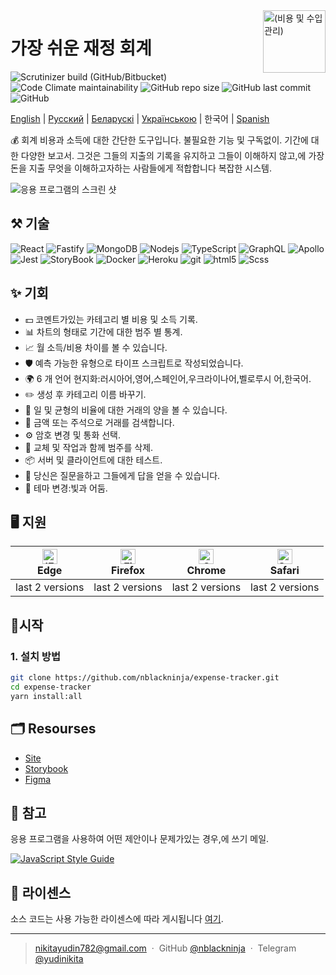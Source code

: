 <img align='right' src="https://user-images.githubusercontent.com/36636599/145850897-c920d271-caac-43d3-8fda-a9d0268df0db.png" width="100" height='100' alt='(비용 및 수입 관리)'>

# 가장 쉬운 재정 회계

<p>
  <img alt="Scrutinizer build (GitHub/Bitbucket)" src="https://img.shields.io/scrutinizer/build/g/nblackninja/expense-tracker">
  <img alt="Code Climate maintainability" src="https://img.shields.io/codeclimate/maintainability-percentage/nblackninja/expense-tracker">
  <img alt="GitHub repo size" src="https://img.shields.io/github/repo-size/nblackninja/expense-tracker">
  <img alt="GitHub last commit" src="https://img.shields.io/github/last-commit/nblackninja/expense-tracker">
  <img alt="GitHub" src="https://img.shields.io/github/license/nblackninja/expense-tracker">
</p>

[English](./README.md) | [Русский](./README-ru.md) | [Беларускі](./README-be.md) | [Українською](./README-uk.md) | 한국어 | [Spanish](./README-es.md)

💰 회계 비용과 소득에 대한 간단한 도구입니다. 불필요한 기능 및 구독없이. 기간에 대한 다양한 보고서.
그것은 그들의 지출의 기록을 유지하고 그들이 이해하지 않고,에 가장 돈을 지출 무엇을 이해하고자하는 사람들에게 적합합니다
복잡한 시스템.

![응용 프로그램의 스크린 샷](https://user-images.githubusercontent.com/36636599/145864310-35100d93-415c-45a4-b8f9-32595e1bf4c2.png)

## ️⚒️ 기술

<p>
  <img alt="React" src="https://img.shields.io/badge/-React-20232A?style=flat&logo=react&logoColor=white" />
  <img alt="Fastify" src="https://img.shields.io/badge/-Fastify-404D59?style=flat&logo=fastify&logoColor=white" />
  <img alt="MongoDB" src="https://img.shields.io/badge/-MongoDB-13aa52?style=flat&logo=mongodb&logoColor=white" />
  <img alt="Nodejs" src="https://img.shields.io/badge/-Nodejs-43853d?style=flat&logo=Node.js&logoColor=white" />
  <img alt="TypeScript" src="https://img.shields.io/badge/-TypeScript-007ACC?style=flat&logo=typescript&logoColor=white" />
  <img alt="GraphQL" src="https://img.shields.io/badge/-GraphQL-E10098?style=flat&logo=graphql&logoColor=white" />
  <img alt="Apollo" src="https://img.shields.io/badge/-Apollo-311C87?style=flat&logo=apollo-graphql&logoColor=white" />
  <img alt="Jest" src="https://img.shields.io/badge/-Jest-14C531?style=flat&logo=jest&logoColor=white" />
  <img alt="StoryBook" src="https://img.shields.io/badge/-Storybook-FE4284?style=flat&logo=storybook&logoColor=white" />
  <img alt="Docker" src="https://img.shields.io/badge/-Docker-022964?style=flat&logo=docker&logoColor=white" />
  <img alt="Heroku" src="https://img.shields.io/badge/-Heroku-430098?style=flat&logo=heroku&logoColor=white" />
  <img alt="git" src="https://img.shields.io/badge/-Git-F05032?style=flat&logo=git&logoColor=white" /> 
  <img alt="html5" src="https://img.shields.io/badge/-HTML5-E34F26?style=flat&logo=html5&logoColor=white" />
  <img alt="Scss" src="https://img.shields.io/badge/-SCSS-CC6699?style=flat&logo=sass&logoColor=white" /> 
</p>

## ✨ 기회

- 💵 코멘트가있는 카테고리 별 비용 및 소득 기록.
- 📊 차트의 형태로 기간에 대한 범주 별 통계.
- 📈 월 소득/비용 차이를 볼 수 있습니다.
- 🛡 예측 가능한 유형으로 타이프 스크립트로 작성되었습니다.
- 🌍 6 개 언어 현지화:러시아어,영어,스페인어,우크라이나어,벨로루시 어,한국어.
- ✏️ 생성 후 카테고리 이름 바꾸기.
- 🌈 일 및 균형의 비율에 대한 거래의 양을 볼 수 있습니다.
- 🔎 금액 또는 주석으로 거래를 검색합니다.
- ⚙️ 암호 변경 및 통화 선택.
- 🌈 교체 및 작업과 함께 범주를 삭제.
- 📦 서버 및 클라이언트에 대한 테스트.
- 📝 당신은 질문을하고 그들에게 답을 얻을 수 있습니다.
- 🎨 테마 변경:빛과 어둠.

## 🖥 지원

| [<img src="https://raw.githubusercontent.com/alrra/browser-logos/master/src/edge/edge_48x48.png" alt="IE / Edge" width="24px" height="24px" />](http://godban.github.io/browsers-support-badges/)<br>Edge | [<img src="https://raw.githubusercontent.com/alrra/browser-logos/master/src/firefox/firefox_48x48.png" alt="Firefox" width="24px" height="24px" />](http://godban.github.io/browsers-support-badges/)<br>Firefox | [<img src="https://raw.githubusercontent.com/alrra/browser-logos/master/src/chrome/chrome_48x48.png" alt="Chrome" width="24px" height="24px" />](http://godban.github.io/browsers-support-badges/)<br>Chrome | [<img src="https://raw.githubusercontent.com/alrra/browser-logos/master/src/safari/safari_48x48.png" alt="Safari" width="24px" height="24px" />](http://godban.github.io/browsers-support-badges/)<br>Safari |
| --- | --- | --- | --- |
| last 2 versions | last 2 versions | last 2 versions | last 2 versions |

## 📝시작

### 1. 설치 방법

```bash
git clone https://github.com/nblackninja/expense-tracker.git
cd expense-tracker
yarn install:all
```

## 🗂 Resourses
- [Site](https://expense-tracker.cf)
- [Storybook](https://www.chromatic.com/library?appId=623882bbcd369a003a86af1c&inviteToken=7a958f7d83c54a05b7079784f9f454e5)
- [Figma](https://www.figma.com/file/SOiwWVrSImrcKjQQseQ0wY/%D0%94%D0%B5%D0%BD%D0%B5%D0%B6%D0%BA%D0%B8?node-id=0%3A1)

## 💬 참고

응용 프로그램을 사용하여 어떤 제안이나 문제가있는 경우,에 쓰기 메일.

[![JavaScript Style Guide](https://cdn.rawgit.com/standard/standard/master/badge.svg)](https://github.com/standard/standard)

## 🔐 라이센스

소스 코드는 사용 가능한 라이센스에 따라 게시됩니다 [여기](LICENSE).

---

> nikitayudin782@gmail.com &nbsp;&middot;&nbsp;
> GitHub [@nblackninja](https://github.com/с) &nbsp;&middot;&nbsp;
> Telegram [@yudinikita](https://t.me/yudinikita)
